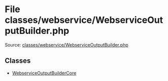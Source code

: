 File classes/webservice/WebserviceOutputBuilder.php
=========

Source: [classes/webservice/WebserviceOutputBuilder.php](https://github.com/PrestaShop/PrestaShop/blob/1.6.0.1/classes/webservice/WebserviceOutputBuilder.php)


Classes
-------

* [WebserviceOutputBuilderCore](class.WebserviceOutputBuilderCore.md)

